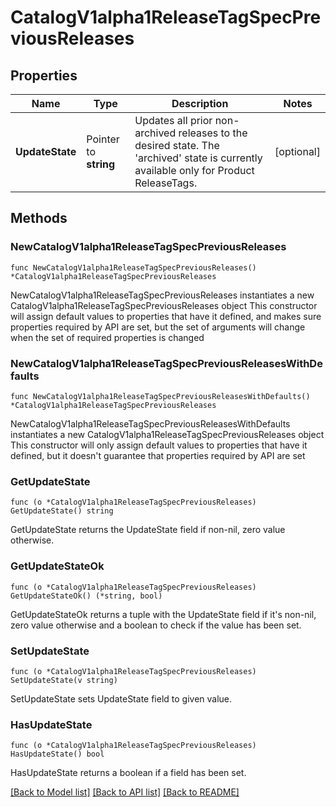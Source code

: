 # CatalogV1alpha1ReleaseTagSpecPreviousReleases

## Properties

Name | Type | Description | Notes
------------ | ------------- | ------------- | -------------
**UpdateState** | Pointer to **string** | Updates all prior non-archived releases to the desired state.  The &#39;archived&#39; state is currently available only for Product ReleaseTags.  | [optional] 

## Methods

### NewCatalogV1alpha1ReleaseTagSpecPreviousReleases

`func NewCatalogV1alpha1ReleaseTagSpecPreviousReleases() *CatalogV1alpha1ReleaseTagSpecPreviousReleases`

NewCatalogV1alpha1ReleaseTagSpecPreviousReleases instantiates a new CatalogV1alpha1ReleaseTagSpecPreviousReleases object
This constructor will assign default values to properties that have it defined,
and makes sure properties required by API are set, but the set of arguments
will change when the set of required properties is changed

### NewCatalogV1alpha1ReleaseTagSpecPreviousReleasesWithDefaults

`func NewCatalogV1alpha1ReleaseTagSpecPreviousReleasesWithDefaults() *CatalogV1alpha1ReleaseTagSpecPreviousReleases`

NewCatalogV1alpha1ReleaseTagSpecPreviousReleasesWithDefaults instantiates a new CatalogV1alpha1ReleaseTagSpecPreviousReleases object
This constructor will only assign default values to properties that have it defined,
but it doesn't guarantee that properties required by API are set

### GetUpdateState

`func (o *CatalogV1alpha1ReleaseTagSpecPreviousReleases) GetUpdateState() string`

GetUpdateState returns the UpdateState field if non-nil, zero value otherwise.

### GetUpdateStateOk

`func (o *CatalogV1alpha1ReleaseTagSpecPreviousReleases) GetUpdateStateOk() (*string, bool)`

GetUpdateStateOk returns a tuple with the UpdateState field if it's non-nil, zero value otherwise
and a boolean to check if the value has been set.

### SetUpdateState

`func (o *CatalogV1alpha1ReleaseTagSpecPreviousReleases) SetUpdateState(v string)`

SetUpdateState sets UpdateState field to given value.

### HasUpdateState

`func (o *CatalogV1alpha1ReleaseTagSpecPreviousReleases) HasUpdateState() bool`

HasUpdateState returns a boolean if a field has been set.


[[Back to Model list]](../README.md#documentation-for-models) [[Back to API list]](../README.md#documentation-for-api-endpoints) [[Back to README]](../README.md)


